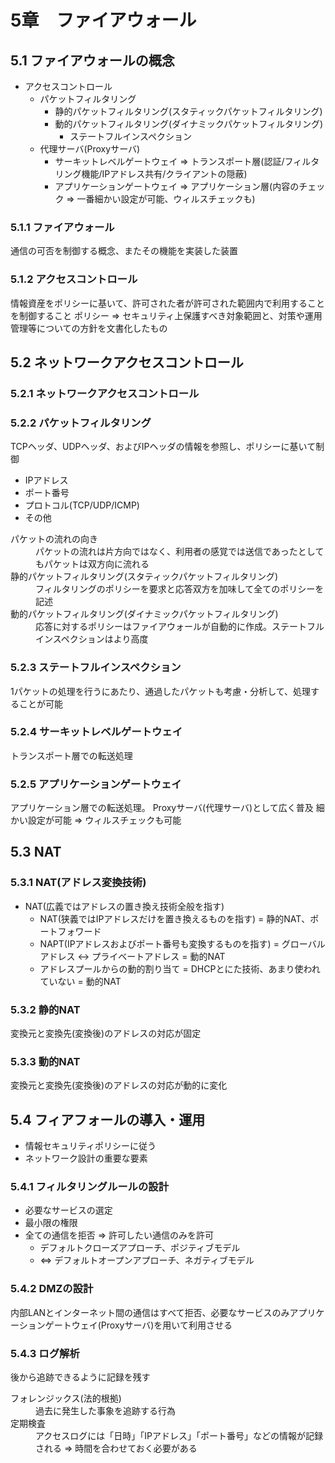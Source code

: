 # 5章　ファイアウォール
## 5.1 ファイアウォールの概念

* アクセスコントロール
	* パケットフィルタリング
		* 静的パケットフィルタリング(スタティックパケットフィルタリング)
		* 動的パケットフィルタリング(ダイナミックパケットフィルタリング)
			* ステートフルインスペクション
	* 代理サーバ(Proxyサーバ)
		* サーキットレベルゲートウェイ => トランスポート層(認証/フィルタリング機能/IPアドレス共有/クライアントの隠蔽)
		* アプリケーションゲートウェイ => アプリケーション層(内容のチェック => 一番細かい設定が可能、ウィルスチェックも)

### 5.1.1 ファイアウォール
通信の可否を制御する概念、またその機能を実装した装置

### 5.1.2 アクセスコントロール
情報資産をポリシーに基いて、許可された者が許可された範囲内で利用することを制御すること
ポリシー => セキュリティ上保護すべき対象範囲と、対策や運用管理等についての方針を文書化したもの

## 5.2 ネットワークアクセスコントロール
### 5.2.1 ネットワークアクセスコントロール
### 5.2.2 パケットフィルタリング
TCPヘッダ、UDPヘッダ、およびIPヘッダの情報を参照し、ポリシーに基いて制御

* IPアドレス
* ポート番号
* プロトコル(TCP/UDP/ICMP)
* その他

<dl>
	<dt>パケットの流れの向き</dt>
	<dd>パケットの流れは片方向ではなく、利用者の感覚では送信であったとしてもパケットは双方向に流れる</dd>
	<dt>静的パケットフィルタリング(スタティックパケットフィルタリング)</dt>
	<dd>フィルタリングのポリシーを要求と応答双方を加味して全てのポリシーを記述</dd>
	<dt>動的パケットフィルタリング(ダイナミックパケットフィルタリング)</dt>
	<dd>応答に対するポリシーはファイアウォールが自動的に作成。ステートフルインスペクションはより高度</dd>
</dl>

### 5.2.3 ステートフルインスペクション
1パケットの処理を行うにあたり、通過したパケットも考慮・分析して、処理することが可能

### 5.2.4 サーキットレベルゲートウェイ
トランスポート層での転送処理

### 5.2.5 アプリケーションゲートウェイ
アプリケーション層での転送処理。
Proxyサーバ(代理サーバ)として広く普及
細かい設定が可能 => ウィルスチェックも可能

## 5.3 NAT
### 5.3.1 NAT(アドレス変換技術)

* NAT(広義ではアドレスの置き換え技術全般を指す)
	* NAT(狭義ではIPアドレスだけを置き換えるものを指す) = 静的NAT、ポートフォワード
	* NAPT(IPアドレスおよびポート番号も変換するものを指す) = グローバルアドレス <-> プライベートアドレス = 動的NAT
	* アドレスプールからの動的割り当て = DHCPとにた技術、あまり使われていない = 動的NAT

### 5.3.2 静的NAT
変換元と変換先(変換後)のアドレスの対応が固定

### 5.3.3 動的NAT
変換元と変換先(変換後)のアドレスの対応が動的に変化

## 5.4 フィアフォールの導入・運用

* 情報セキュリティポリシーに従う
* ネットワーク設計の重要な要素

### 5.4.1 フィルタリングルールの設計

* 必要なサービスの選定
* 最小限の権限
* 全ての通信を拒否 => 許可したい通信のみを許可
	* デフォルトクローズアプローチ、ポジティブモデル
	* <=> デフォルトオープンアプローチ、ネガティブモデル

### 5.4.2 DMZの設計

内部LANとインターネット間の通信はすべて拒否、必要なサービスのみアプリケーションゲートウェイ(Proxyサーバ)を用いて利用させる

### 5.4.3 ログ解析

後から追跡できるように記録を残す

<dl>
	<dt>フォレンジックス(法的根拠)</dt>
	<dd>過去に発生した事象を追跡する行為</dd>
	<dt>定期検査</dt>
	<dd>アクセスログには「日時」「IPアドレス」「ポート番号」などの情報が記録される => 時間を合わせておく必要がある</dd>
</dl>
